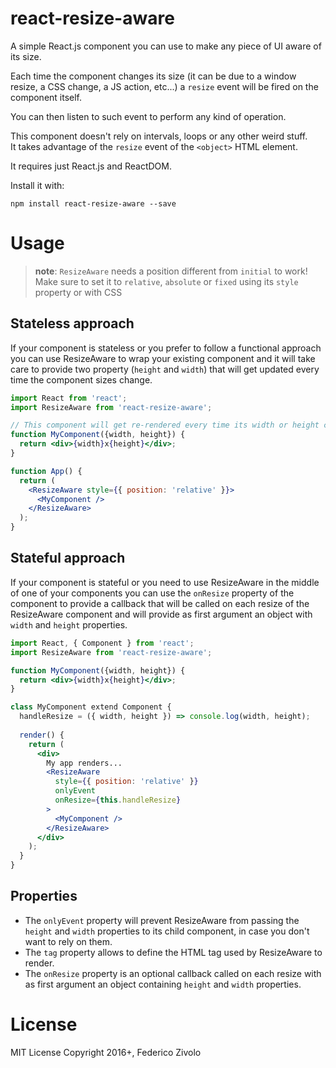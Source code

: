 # react-resize-aware

A simple React.js component you can use to make any piece of UI aware of its size.

Each time the component changes its size (it can be due to a window resize, a CSS change, a JS action, etc...)
a `resize` event will be fired on the component itself.

You can then listen to such event to perform any kind of operation.

This component doesn't rely on intervals, loops or any other weird stuff.  
It takes advantage of the `resize` event of the `<object>` HTML element.

It requires just React.js and ReactDOM.

Install it with:

```
npm install react-resize-aware --save
```

# Usage

> **note**: `ResizeAware` needs a position different from `initial` to work!  
> Make sure to set it to `relative`, `absolute` or `fixed` using its `style` property or with CSS

## Stateless approach

If your component is stateless or you prefer to follow a functional approach
you can use ResizeAware to wrap your existing component and it will take care
to provide two property (`height` and `width`) that will get updated every time
the component sizes change.

```jsx
import React from 'react';
import ResizeAware from 'react-resize-aware';

// This component will get re-rendered every time its width or height changes
function MyComponent({width, height}) {
  return <div>{width}x{height}</div>;
}

function App() {
  return (
    <ResizeAware style={{ position: 'relative' }}>
      <MyComponent />
    </ResizeAware>
  );
}
```

## Stateful approach

If your component is stateful or you need to use ResizeAware in the middle of one
of your components you can use the `onResize` property of the component to provide
a callback that will be called on each resize of the ResizeAware component and will
provide as first argument an object with `width` and `height` properties.

```jsx
import React, { Component } from 'react';
import ResizeAware from 'react-resize-aware';

function MyComponent({width, height}) {
  return <div>{width}x{height}</div>;
}

class MyComponent extend Component {
  handleResize = ({ width, height }) => console.log(width, height);
  
  render() {
    return (
      <div>
        My app renders...
        <ResizeAware
          style={{ position: 'relative' }}
          onlyEvent
          onResize={this.handleResize}
        >
          <MyComponent />
        </ResizeAware>
      </div>
    );
  }
}
```

## Properties

- The `onlyEvent` property will prevent ResizeAware from passing the `height` and `width`
properties to its child component, in case you don't want to rely on them.
- The `tag` property allows to define the HTML tag used by ResizeAware to render.
- The `onResize` property is an optional callback called on each resize with as first
  argument an object containing `height` and `width` properties.

<!-- ## Self containing

If you need to keep your DOM structure clean and you don't want the additional
`div` added by ResizeAware, you can use the component as base for your own one.

```jsx
import React from 'react';
import ResizeAware from 'react-resize-aware';

// This component will get re-rendered every time its width or height changes
function MyComponent({width, height}) {
  return <div style={{ position: 'relative' }}>{width}x{height}</div>;
}

function App() {
  return (
    <ResizeAware component={MyComponent} />
  );
}
``` -->

# License

MIT License
Copyright 2016+, Federico Zivolo
